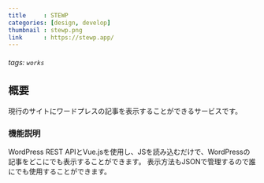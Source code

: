 ```yaml
---
title     : STEWP
categories: [design, develop]
thumbnail : stewp.png
link      : https://stewp.app/
---
```

###### tags: `works`

## 概要

現行のサイトにワードプレスの記事を表示することができるサービスです。

### 機能説明

WordPress REST APIとVue.jsを使用し、JSを読み込むだけで、WordPressの記事をどこにでも表示することができます。
表示方法もJSONで管理するので誰にでも使用することができます。